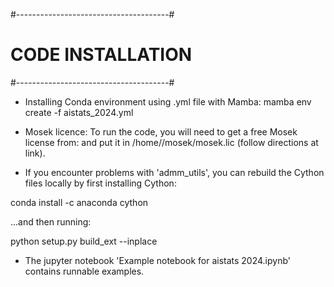 
#--------------------------------------#
#          CODE  INSTALLATION          #
#--------------------------------------#

- Installing Conda environment using .yml file with Mamba:
mamba env create -f aistats_2024.yml

- Mosek licence: To run the code, you will need to get a free Mosek license from: and put it in /home/<user>/mosek/mosek.lic (follow directions at link). 

- If you encounter problems with 'admm_utils', you can rebuild the Cython files locally by first installing Cython:

conda install -c anaconda cython

...and then running:

python setup.py build_ext --inplace

- The jupyter notebook 'Example notebook for  aistats 2024.ipynb' contains runnable examples. 

